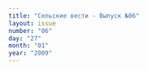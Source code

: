 ```yaml
---
title: "Сельские вести - Выпуск №06"
layout: issue
number: "06"
day: "27"
month: "01"
year: "2009"
---
```

